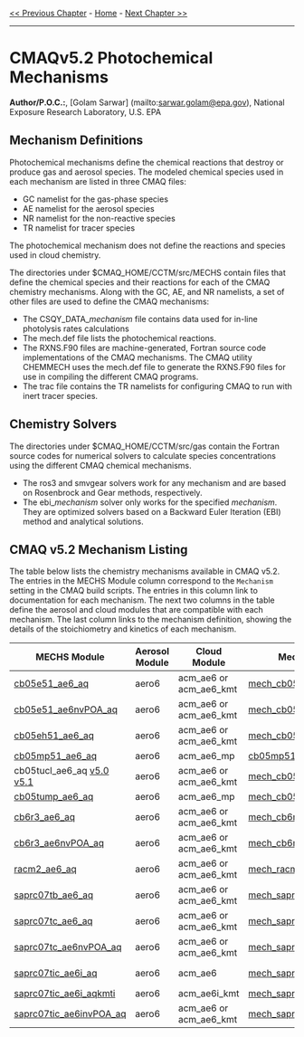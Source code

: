 <!-- BEGIN COMMENT -->

[<< Previous Chapter](CMAQ_OGD_ch13_support.md) - [Home](README.md) - [Next Chapter >>](CMAQ_OGD_glossary.md)

<!-- END COMMENT -->

* * *

# CMAQv5.2 Photochemical Mechanisms

**Author/P.O.C.:**, [Golam Sarwar] (mailto:sarwar.golam@epa.gov), National Exposure Research Laboratory, U.S. EPA

## Mechanism Definitions

Photochemical mechanisms define the chemical reactions that destroy or produce gas and aerosol species.  The modeled chemical species used in each mechanism are listed in three CMAQ files:
- GC namelist for the gas-phase species
- AE namelist for the aerosol species
- NR namelist for the non-reactive species
- TR namelist for tracer species

The photochemical mechanism does not define the reactions and species used in cloud chemistry.

The directories under $CMAQ_HOME/CCTM/src/MECHS contain files that define the chemical species and their reactions for each of the CMAQ chemistry mechanisms. Along with the GC, AE, and NR namelists, a set of other files are used to define the CMAQ mechanisms:
- The CSQY_DATA_*mechanism* file contains data used for in-line photolysis rates calculations
- The mech.def file lists the photochemical reactions.
- The RXNS.F90 files are machine-generated, Fortran source code implementations of the CMAQ mechanisms. The CMAQ utility CHEMMECH uses the mech.def file to generate the RXNS.F90 files for use in compiling the different CMAQ programs.
- The trac file contains the TR namelists for configuring CMAQ to run with inert tracer species.

## Chemistry Solvers

The directories under $CMAQ_HOME/CCTM/src/gas contain the Fortran source codes for numerical solvers to calculate species concentrations using the different CMAQ chemical mechanisms.

- The ros3 and smvgear solvers work for any mechanism and are based on Rosenbrock and Gear methods, respectively.
- The ebi_*mechanism* solver only works for the specified *mechanism*. They are optimized solvers based on a Backward Euler Iteration (EBI) method and analytical solutions.

## CMAQ v5.2 Mechanism Listing
The table below lists the chemistry mechanisms available in CMAQ v5.2.  The entries in the MECHS Module column correspond to the `Mechanism` setting in the CMAQ build scripts. The entries in this column link to documentation for each mechanism.   The next two columns in the table define the aerosol and cloud modules that are compatible with each mechanism. The last column links to the mechanism definition, showing the details of the stoichiometry and kinetics of each mechanism.

|**MECHS Module**|**Aerosol Module**|**Cloud Module**|**Mechanism Definition**|**Species Table**|
|---|---|---|---|---|
| [cb05e51_ae6_aq](https://www.airqualitymodeling.org/index.php/CMAQ_v5.1_CB05_updates) | aero6 | acm_ae6 or acm_ae6_kmt|[mech_cb05e51_ae6_aq.def](../../src/MECHS/cb05e51_ae6_aq/mech_cb05e51_ae6_aq.def)|[**Table A1**](../../../DOCS/User_Manual/Appendix_A/cb05e51_ae6_aq/cb05e51_ae6_aq_species_table.md)|
| [cb05e51_ae6nvPOA_aq](SemiVolPOA_pcSOA.md) | aero6 | acm_ae6 or acm_ae6_kmt|[mech_cb05e51_ae6nvPOA_aq.def](../../src/MECHS/cb05e51_ae6nvPOA_aq/mech_cb05e51_ae6nvPOA_aq.def) | |
| [cb05eh51_ae6_aq](Halogen_Chemistry.md) | aero6 | acm_ae6 or acm_ae6_kmt| [mech_cb05eh51_ae6_aq.def](../../src/MECHS/cb05eh51_ae6_aq/mech_cb05eh51_ae6_aq.def) | |
| [cb05mp51_ae6_aq](https://www.airqualitymodeling.org/index.php/CMAQ_v5.1_cb05mp51_ae6_aq) | aero6 | acm_ae6_mp|[cb05mp51_ae6_aq.def](../../src/MECHS/cb05mp51_ae6_aq/cb05mp51_ae6_aq.def) | |
| cb05tucl_ae6_aq [v5.0](https://www.airqualitymodeling.org/index.php/CMAQv5.0_Chemistry_Notes#CB05TUCL) [v5.1](https://www.airqualitymodeling.org/index.php/CMAQ_v5.1_CB05_updates#CB05tucl_Mechanism_Updates) | aero6 | acm_ae6 or acm_ae6_kmt|[mech_cb05tucl_ae6_aq.def](../../src/MECHS/cb05tucl_ae6_aq/mech_cb05tucl_ae6_aq.def) |[**Table A2**](../../../DOCS/User_Manual/Appendix_A/cb05tucl/cb05tucl_species_table.md)|
| [cb05tump_ae6_aq](https://www.airqualitymodeling.org/index.php/CMAQ_v5.1_cb05tump_ae6_aq) | aero6 | acm_ae6_mp|[mech_cb05tump_ae6_aq.def](../../src/MECHS/cb05tump_ae6_aq/mech_cb05tump_ae6_aq.def) | |
| [cb6r3_ae6_aq](CB6_release_notes.md) | aero6 | acm_ae6 or acm_ae6_kmt| [mech_cb6r3_ae6_aq.def](../../src/MECHS/cb6r3_ae6_aq/mech_cb6r3_ae6_aq.def) |[**Table A3**](../../../DOCS/User_Manual/Appendix_A/cb6r3_ae6_aq/CB6_species_table.md)|
| [cb6r3_ae6nvPOA_aq](SemiVolPOA_pcSOA.md) | aero6 | acm_ae6 or acm_ae6_kmt|[mech_cb6r3_ae6nvPOA_aq.def](../../src/MECHS/cb6r3_ae6nvPOA_aq/mech_cb6r3_ae6nvPOA_aq.def) | |
| [racm2_ae6_aq](https://www.airqualitymodeling.org/index.php/CMAQv5.0.2_gas-phase_chemistry#New_Mechanism:_RACM2) | aero6 | acm_ae6 or acm_ae6_kmt|[mech_racm2_ae6_aq.def](../../src/MECHS/racm2_ae6_aq/mech_racm2_ae6_aq.def) |[**Table A4**](../../../DOCS/User_Manual/Appendix_A/racm2_ae6_aq/racm2_ae6_aq_species_table.md)|
| [saprc07tb_ae6_aq](https://www.airqualitymodeling.org/index.php/CMAQv5.0_Chemistry_Notes#SAPRC07T) | aero6 | acm_ae6 or acm_ae6_kmt|[mech_saprc07tb_ae6_aq.def)](../../src/MECHS/saprc07tb_ae6_aq/mech_saprc07tb_ae6_aq.def) |[**Table A5**](../../../DOCS/User_Manual/Appendix_A/saprc07tb_ae6_aq/saprc07tb_ae6_aq_species_table.md)|
| [saprc07tc_ae6_aq](https://www.airqualitymodeling.org/index.php/CMAQv5.0_Chemistry_Notes#SAPRC07T) | aero6 | acm_ae6 or acm_ae6_kmt| [mech_saprc07tc_ae6_aq.def](../../src/MECHS/saprc07tc_ae6_aq/mech_saprc07tc_ae6_aq.def) |[**Table A6**](../../../DOCS/User_Manual/Appendix_A/saprc07tc_ae6_aq/saprc07tc_ae6_aq_species_table.md)|
| [saprc07tc_ae6nvPOA_aq](SemiVolPOA_pcSOA.md) | aero6 | acm_ae6 or acm_ae6_kmt|[mech_saprc07tc_ae6nvPOA_aq.def](../../src/MECHS/saprc07tc_ae6nvPOA_aq/mech_saprc07tc_ae6nvPOA_aq.def) | |
| [saprc07tic_ae6i_aq](https://www.airqualitymodeling.org/index.php/CMAQ_v5.1_SAPRC07tic_AE6i) | aero6 | acm_ae6|[mech_saprc07tic_ae6i_aq.def](../../src/MECHS/saprc07tic_ae6i_aq/mech_saprc07tic_ae6i_aq.def) |[**Table A7**](../../../DOCS/User_Manual/Appendix_A/saprc07tic_ae6i_aq/saprc07tic_ae6i_aq_species_table.md)|
| [saprc07tic_ae6i_aqkmti](https://www.airqualitymodeling.org/index.php/CMAQv5.1_Aqueous_Chemistry#Additional_options_associated_with_AQCHEM-KMT.28I.29) | aero6 | acm_ae6i_kmt|[mech_saprc07tic_ae6i_aqkmti.def](../../src/MECHS/saprc07tic_ae6i_aqkmti/mech_saprc07tic_ae6i_aq.def) | |
| [saprc07tic_ae6invPOA_aq](SemiVolPOA_pcSOA.md) | aero6 | acm_ae6 or acm_ae6_kmt|[mech_saprc07tic_ae6invPOA_aq.def](../../src/MECHS/saprc07tic_ae6invPOA_aq/mech_saprc07tic_ae6invPOA_aq.def) | |
